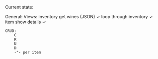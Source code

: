 Current state:

General:
	Views:
		inventory
			get wines (JSON) ✓
			loop through inventory ✓
		item
			show details ✓

	CRUD:
		C
		R
		U
		D
		-"- per item
